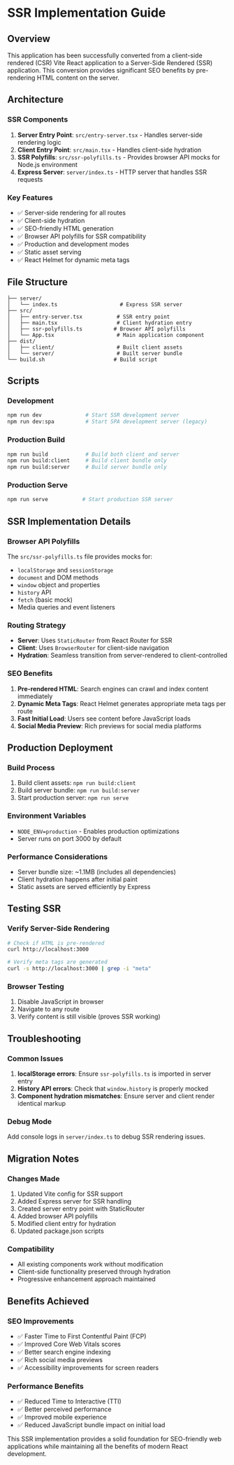 # SSR Implementation Guide

## Overview
This application has been successfully converted from a client-side rendered (CSR) Vite React application to a Server-Side Rendered (SSR) application. This conversion provides significant SEO benefits by pre-rendering HTML content on the server.

## Architecture

### SSR Components
1. **Server Entry Point**: `src/entry-server.tsx` - Handles server-side rendering logic
2. **Client Entry Point**: `src/main.tsx` - Handles client-side hydration
3. **SSR Polyfills**: `src/ssr-polyfills.ts` - Provides browser API mocks for Node.js environment
4. **Express Server**: `server/index.ts` - HTTP server that handles SSR requests

### Key Features
- ✅ Server-side rendering for all routes
- ✅ Client-side hydration
- ✅ SEO-friendly HTML generation
- ✅ Browser API polyfills for SSR compatibility
- ✅ Production and development modes
- ✅ Static asset serving
- ✅ React Helmet for dynamic meta tags

## File Structure
```
├── server/
│   └── index.ts                    # Express SSR server
├── src/
│   ├── entry-server.tsx           # SSR entry point
│   ├── main.tsx                   # Client hydration entry
│   ├── ssr-polyfills.ts          # Browser API polyfills
│   └── App.tsx                    # Main application component
├── dist/
│   ├── client/                    # Built client assets
│   └── server/                    # Built server bundle
└── build.sh                      # Build script
```

## Scripts

### Development
```bash
npm run dev              # Start SSR development server
npm run dev:spa          # Start SPA development server (legacy)
```

### Production Build
```bash
npm run build            # Build both client and server
npm run build:client     # Build client bundle only
npm run build:server     # Build server bundle only
```

### Production Serve
```bash
npm run serve           # Start production SSR server
```

## SSR Implementation Details

### Browser API Polyfills
The `src/ssr-polyfills.ts` file provides mocks for:
- `localStorage` and `sessionStorage`
- `document` and DOM methods
- `window` object and properties
- `history` API
- `fetch` (basic mock)
- Media queries and event listeners

### Routing Strategy
- **Server**: Uses `StaticRouter` from React Router for SSR
- **Client**: Uses `BrowserRouter` for client-side navigation
- **Hydration**: Seamless transition from server-rendered to client-controlled

### SEO Benefits
1. **Pre-rendered HTML**: Search engines can crawl and index content immediately
2. **Dynamic Meta Tags**: React Helmet generates appropriate meta tags per route
3. **Fast Initial Load**: Users see content before JavaScript loads
4. **Social Media Preview**: Rich previews for social media platforms

## Production Deployment

### Build Process
1. Build client assets: `npm run build:client`
2. Build server bundle: `npm run build:server`
3. Start production server: `npm run serve`

### Environment Variables
- `NODE_ENV=production` - Enables production optimizations
- Server runs on port 3000 by default

### Performance Considerations
- Server bundle size: ~1.1MB (includes all dependencies)
- Client hydration happens after initial paint
- Static assets are served efficiently by Express

## Testing SSR

### Verify Server-Side Rendering
```bash
# Check if HTML is pre-rendered
curl http://localhost:3000

# Verify meta tags are generated
curl -s http://localhost:3000 | grep -i "meta"
```

### Browser Testing
1. Disable JavaScript in browser
2. Navigate to any route
3. Verify content is still visible (proves SSR working)

## Troubleshooting

### Common Issues
1. **localStorage errors**: Ensure `ssr-polyfills.ts` is imported in server entry
2. **History API errors**: Check that `window.history` is properly mocked
3. **Component hydration mismatches**: Ensure server and client render identical markup

### Debug Mode
Add console logs in `server/index.ts` to debug SSR rendering issues.

## Migration Notes

### Changes Made
1. Updated Vite config for SSR support
2. Added Express server for SSR handling
3. Created server entry point with StaticRouter
4. Added browser API polyfills
5. Modified client entry for hydration
6. Updated package.json scripts

### Compatibility
- All existing components work without modification
- Client-side functionality preserved through hydration
- Progressive enhancement approach maintained

## Benefits Achieved

### SEO Improvements
- ✅ Faster Time to First Contentful Paint (FCP)
- ✅ Improved Core Web Vitals scores
- ✅ Better search engine indexing
- ✅ Rich social media previews
- ✅ Accessibility improvements for screen readers

### Performance Benefits
- ✅ Reduced Time to Interactive (TTI)
- ✅ Better perceived performance
- ✅ Improved mobile experience
- ✅ Reduced JavaScript bundle impact on initial load

This SSR implementation provides a solid foundation for SEO-friendly web applications while maintaining all the benefits of modern React development.
